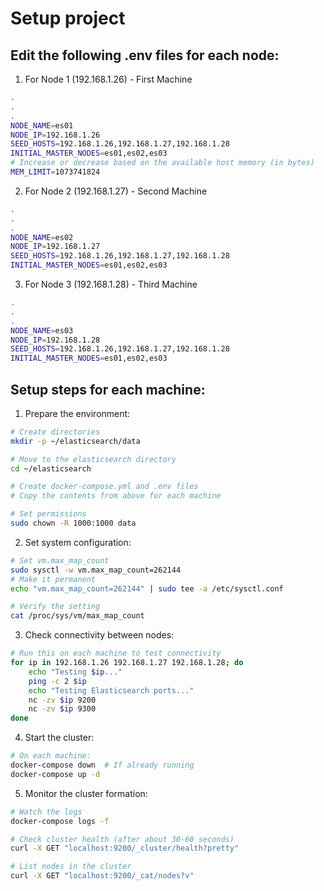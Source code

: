 # Setup project
## Edit the following .env files for each node:

1. For Node 1 (192.168.1.26) - First Machine

```bash
.
.
.
NODE_NAME=es01
NODE_IP=192.168.1.26
SEED_HOSTS=192.168.1.26,192.168.1.27,192.168.1.28
INITIAL_MASTER_NODES=es01,es02,es03
# Increase or decrease based on the available host memory (in bytes)
MEM_LIMIT=1073741824
```
2. For Node 2 (192.168.1.27) - Second Machine

```bash
.
.
.
NODE_NAME=es02
NODE_IP=192.168.1.27
SEED_HOSTS=192.168.1.26,192.168.1.27,192.168.1.28
INITIAL_MASTER_NODES=es01,es02,es03
```

3. For Node 3 (192.168.1.28) - Third Machine

```bash
.
.
.
NODE_NAME=es03
NODE_IP=192.168.1.28
SEED_HOSTS=192.168.1.26,192.168.1.27,192.168.1.28
INITIAL_MASTER_NODES=es01,es02,es03
```

## Setup steps for each machine:

1. Prepare the environment:

```bash
# Create directories
mkdir -p ~/elasticsearch/data

# Move to the elasticsearch directory
cd ~/elasticsearch

# Create docker-compose.yml and .env files
# Copy the contents from above for each machine

# Set permissions
sudo chown -R 1000:1000 data
```

2. Set system configuration:
```bash
# Set vm.max_map_count
sudo sysctl -w vm.max_map_count=262144
# Make it permanent
echo "vm.max_map_count=262144" | sudo tee -a /etc/sysctl.conf

# Verify the setting
cat /proc/sys/vm/max_map_count
```

3. Check connectivity between nodes:
```bash
# Run this on each machine to test connectivity
for ip in 192.168.1.26 192.168.1.27 192.168.1.28; do
    echo "Testing $ip..."
    ping -c 2 $ip
    echo "Testing Elasticsearch ports..."
    nc -zv $ip 9200
    nc -zv $ip 9300
done
```

4. Start the cluster:
```bash
# On each machine:
docker-compose down  # If already running
docker-compose up -d
```

5. Monitor the cluster formation:
```bash
# Watch the logs
docker-compose logs -f

# Check cluster health (after about 30-60 seconds)
curl -X GET "localhost:9200/_cluster/health?pretty"

# List nodes in the cluster
curl -X GET "localhost:9200/_cat/nodes?v"
```
